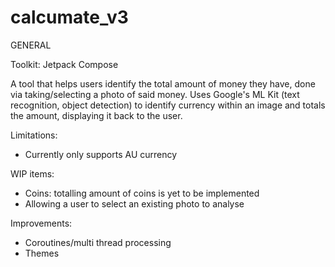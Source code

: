 # calcumate_v3

GENERAL

Toolkit: Jetpack Compose

A tool that helps users identify the total amount of money they have, done via taking/selecting a photo of said money. 
Uses Google's ML Kit (text recognition, object detection) to identify currency within an image and totals the amount, displaying it back to the user.

Limitations:
- Currently only supports AU currency

WIP items:
- Coins: totalling amount of coins is yet to be implemented
- Allowing a user to select an existing photo to analyse

Improvements:
- Coroutines/multi thread processing
- Themes
